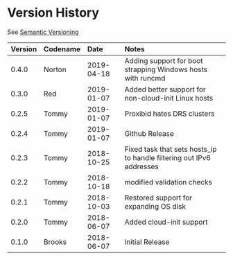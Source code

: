 # Version History

See [Semantic Versioning](http://semver.org/spec/v2.0.0.html)

|Version|Codename|Date      |Notes                                                               |
|:------|:-------|:---------|:-------------------------------------------------------------------|
|0.4.0  |Norton  |2019-04-18|Adding support for boot strapping Windows hosts with runcmd         |
|0.3.0  |Red     |2019-01-07|Added better support for non-cloud-init Linux hosts                 |
|0.2.5  |Tommy   |2019-01-07|Proxibid hates DRS clusters                                         |
|0.2.4  |Tommy   |2019-01-07|Github Release                                                      |
|0.2.3  |Tommy   |2018-10-25|Fixed task that sets hosts_ip to handle filtering out IPv6 addresses|
|0.2.2  |Tommy   |2018-10-18|modified validation checks                                          |
|0.2.1  |Tommy   |2018-10-03|Restored support for expanding OS disk                              |
|0.2.0  |Tommy   |2018-06-07|Added cloud-init support                                            |
|0.1.0  |Brooks  |2018-06-07|Initial Release                                                     |
